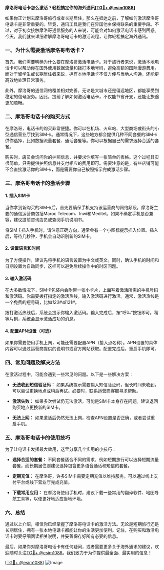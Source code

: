 **摩洛哥电话卡怎么激活？轻松搞定你的海外通讯[[TG💪+ @esim1088](https://t.me/s/esim1088)]**

如果你正计划去摩洛哥旅行或者长期居住，那么在抵达之前，了解如何激活摩洛哥电话卡是非常重要的。毕竟，通讯工具是我们在异国他乡保持联系的重要手段。不过，对于初次接触摩洛哥通信服务的人来说，可能会对如何激活电话卡感到困惑。今天，我们就来详细讲解摩洛哥电话卡的激活流程，让你轻松搞定海外通讯。

### 一、为什么需要激活摩洛哥电话卡？

首先，我们需要明确为什么要在摩洛哥激活电话卡。对于旅行者来说，激活本地电话卡可以帮助你在国外使用数据流量和拨打本地号码，避免高额的国际漫游费用。而对于留学生或长期居住者来说，拥有本地电话卡不仅方便与当地人沟通，还能更高效地处理日常事务。

此外，摩洛哥的通信网络覆盖相对完善，无论是大城市还是偏远地区，都能享受到稳定的信号服务。因此，提前了解如何激活电话卡，不仅能节省开支，还能让旅途更加顺畅。

### 二、摩洛哥电话卡的购买方式

在摩洛哥，电话卡的购买非常便捷。你可以在机场、火车站、大型商场或街头的小型通信营业厅找到SIM卡。通常情况下，这些地方都会提供几种不同套餐的SIM卡供你选择，比如数据流量套餐、通话套餐等。你可以根据自己的需求选择合适的套餐。

购买时，店员会询问你的护照信息，并要求你填写一张简单的表格。这个过程其实很简单，只需提供护照信息并支付相应的费用即可。需要注意的是，有些店铺可能不会直接激活你的SIM卡，而是需要你自己按照指示完成激活步骤。

### 三、摩洛哥电话卡的激活步骤

#### 1. 插入SIM卡

当你拿到新购买的SIM卡后，首先要确保手机支持该运营商的网络频段。摩洛哥主要的通信运营商包括Maroc Telecom、Inwi和Meditel。如果不确定手机是否兼容，建议提前咨询店员或查阅手机说明书。

将SIM卡插入手机时，请注意正确方向，通常会有一个小图标提示插入位置。插入后，等待几秒钟，手机会自动识别新的SIM卡。

#### 2. 设置语言和时间

为了方便操作，建议先将手机的语言设置为中文或英文。同时，确认手机的时间和日期设置为自动同步，这样可以避免后续操作中的时区问题。

#### 3. 输入激活码

在大多数情况下，SIM卡包装内会附带一张小卡片，上面写着激活所需的手机号码和激活码。你需要拨打指定的激活热线，输入激活码进行激活。通常，激活热线是一个免费的短号码，比如*123#或*121#。

拨打激活热线后，系统会提示你输入激活码。输入完成后，按“呼叫”按钮即可。稍等片刻，系统会显示激活成功的消息。

#### 4. 配置APN设置（可选）

如果你需要使用手机上网，可能还需要配置APN（接入点名称）。APN设置的具体内容可以通过运营商提供的说明书或官方网站获取。配置完成后，重启手机即可。

### 四、常见问题及解决方法

在激活过程中，可能会遇到一些常见的问题。以下是一些解决方案：

- **无法收到短信验证码：** 如果系统提示需要输入短信验证码，但长时间未收到，可以尝试更换地点或稍后再试。必要时，联系运营商客服寻求帮助。
  
- **激活失败：** 如果多次尝试仍无法激活，可能是SIM卡本身存在问题。建议返回购买地点更换新的SIM卡。

- **无法上网：** 如果激活后仍然无法上网，检查APN设置是否正确，或者尝试重启手机。

### 五、摩洛哥电话卡的使用技巧

为了让电话卡发挥最大效用，这里分享几个实用的小技巧：

- **选择合适的套餐：** 不同套餐适合不同的需求，例如短期旅行可以选择短期流量套餐，而长期居住则建议选择包含更多语音通话和短信的套餐。
  
- **定期充值：** 在摩洛哥，许多SIM卡需要定期充值以维持服务。可以通过线上支付平台或线下营业厅完成充值。

- **下载常用应用：** 在摩洛哥使用手机时，建议下载一些常用的翻译软件、地图导航工具等，以便更好地适应当地环境。

### 六、总结

通过以上介绍，相信你已经掌握了摩洛哥电话卡的激活方法。无论是短期旅行还是长期居住，拥有一张本地电话卡都能让你的生活更加便利。记住，在购买和激活电话卡时要仔细阅读相关说明，并妥善保存好所有必要的信息。

最后，如果你对摩洛哥电话卡有任何疑问，或者需要更多关于海外通讯的建议，欢迎随时关注[TG💪+ @esim1088](https://t.me/s/esim1088)。我们致力于为你提供最全面、最实用的信息！

[[TG💪+ @esim1088](https://t.me/s/esim1088)] ![Image](https://i.postimg.cc/4NQfJmqS/Snipaste-2025-05-13-00-14-12.png)